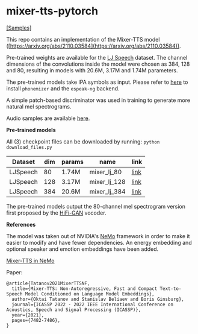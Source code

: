 # mixer-tts-pytorch

[[Samples]](https://nipponjo.github.io/tts-mixer-samples/)

This repo contains an implementation of the Mixer-TTS model ([https://arxiv.org/abs/2110.03584](https://arxiv.org/abs/2110.03584)).

Pre-trained weights are available for the [LJ Speech](https://keithito.com/LJ-Speech-Dataset/) dataset. 
The channel dimensions of the convolutions inside the model were chosen as 384, 128 and 80, resulting in models with 20.6M, 3.17M and 1.74M parameters.

The pre-trained models take IPA symbols as input. Please refer to [here](https://bootphon.github.io/phonemizer/install.html) to install `phonemizer` and the `espeak-ng` backend.

A simple patch-based discriminator was used in training to generate more natural mel spectrograms.

Audio samples are available [here](https://nipponjo.github.io/tts-mixer-samples/).

**Pre-trained models**

All (3) checkpoint files can be downloaded by running: `python download_files.py`

|Dataset|dim|params|name|link|
|-------|---|------|-----|---|
|LJSpeech|80|1.74M|mixer_lj_80|[link](https://drive.google.com/file/d/1YTiA6S3okiuX-_AttUhJNVgiPzVYAyjv/view?usp=sharing)|
|LJSpeech|128|3.17M|mixer_lj_128|[link](https://drive.google.com/file/d/1wVvOyaBLxqrKAssXmEYG9mszZsqEaX5R/view?usp=sharing)|
|LJSpeech|384|20.6M|mixer_lj_384|[link](https://drive.google.com/file/d/16Rq99ZmXVfiDE_nsxmUBzF3XKEOUh5wx/view?usp=sharing)|


The pre-trained models output the 80-channel mel spectrogram version first proposed by the [HiFi-GAN](https://github.com/jik876/hifi-gan) vocoder.


**References**

The model was taken out of NVIDIA's [NeMo](https://github.com/NVIDIA/NeMo) framework in order to make it easier to modify and have fewer dependencies. An energy embedding and optional speaker and emotion embeddings have been added.

[Mixer-TTS in NeMo](https://github.com/NVIDIA/NeMo/blob/main/nemo/collections/tts/models/mixer_tts.py)

Paper:
```
@article{Tatanov2021MixerTTSNF,
  title={Mixer-TTS: Non-Autoregressive, Fast and Compact Text-to-Speech Model Conditioned on Language Model Embeddings},
  author={Oktai Tatanov and Stanislav Beliaev and Boris Ginsburg},
  journal={ICASSP 2022 - 2022 IEEE International Conference on Acoustics, Speech and Signal Processing (ICASSP)},
  year={2021},
  pages={7482-7486},
}
```